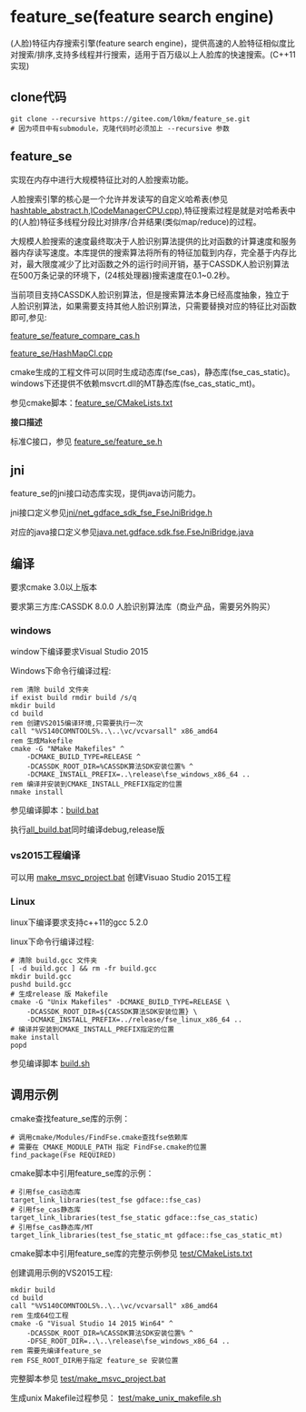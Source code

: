 # feature_se(feature search engine)

(人脸)特征内存搜索引擎(feature search engine)，提供高速的人脸特征相似度比对搜索/排序,支持多线程并行搜索，适用于百万级以上人脸库的快速搜索。(C++11实现)

## clone代码

	git clone --recursive https://gitee.com/l0km/feature_se.git
	# 因为项目中有submodule，克隆代码时必须加上 --recursive 参数

## feature_se

实现在内存中进行大规模特征比对的人脸搜索功能。

人脸搜索引擎的核心是一个允许并发读写的自定义哈希表(参见 [hashtable_abstract.h](feature_se/hashtable_abstract.h),[ICodeManagerCPU.cpp](feature_se/ICodeManagerCPU.cpp)),特征搜索过程是就是对哈希表中的(人脸)特征多线程分段比对排序/合并结果(类似map/reduce)的过程。

大规模人脸搜索的速度最终取决于人脸识别算法提供的比对函数的计算速度和服务器内存读写速度。本库提供的搜索算法将所有的特征加载到内存，完全基于内存比对，最大限度减少了比对函数之外的运行时间开销，基于CASSDK人脸识别算法在500万条记录的环境下，(24核处理器)搜索速度在0.1~0.2秒。

当前项目支持CASSDK人脸识别算法，但是搜索算法本身已经高度抽象，独立于人脸识别算法，如果需要支持其他人脸识别算法，只需要替换对应的特征比对函数即可,参见:

[feature_se/feature_compare_cas.h](feature_se/feature_compare_cas.h)

[feature_se/HashMapCl.cpp](feature_se/HashMapCl.cpp)


cmake生成的工程文件可以同时生成动态库(fse_cas)，静态库(fse_cas_static)。windows下还提供不依赖msvcrt.dll的MT静态库(fse_cas_static_mt)。

参见cmake脚本：[feature_se/CMakeLists.txt](feature_se/CMakeLists.txt)

**接口描述**

标准C接口，参见 [feature_se/feature_se.h](feature_se/feature_se.h)

## jni

feature_se的jni接口动态库实现，提供java访问能力。

jni接口定义参见[jni/net_gdface_sdk_fse_FseJniBridge.h](jni/net_gdface_sdk_fse_FseJniBridge.h)

对应的java接口定义参见[java.net.gdface.sdk.fse.FseJniBridge.java](https://gitee.com/l0km/faceapi/blob/master/faceapi-base/src/main/java/net/gdface/sdk/fse/FseJniBridge.java)

## 编译

要求cmake 3.0以上版本

要求第三方库:CASSDK 8.0.0 人脸识别算法库（商业产品，需要另外购买）

### windows

window下编译要求Visual Studio 2015

Windows下命令行编译过程:

	rem 清除 build 文件夹
	if exist build rmdir build /s/q
	mkdir build
	cd build
	rem 创建VS2015编译环境,只需要执行一次
	call "%VS140COMNTOOLS%..\..\vc/vcvarsall" x86_amd64
	rem 生成Makefile
	cmake -G "NMake Makefiles" ^ 
		-DCMAKE_BUILD_TYPE=RELEASE ^
		-DCASSDK_ROOT_DIR=%CASSDK算法SDK安装位置% ^
		-DCMAKE_INSTALL_PREFIX=..\release\fse_windows_x86_64 ..
	rem 编译并安装到CMAKE_INSTALL_PREFIX指定的位置
	nmake install 

参见编译脚本：[build.bat](build.bat)

执行[all_build.bat](all_build.bat)同时编译debug,release版

### vs2015工程编译

可以用 [make_msvc_project.bat](make_msvc_project.bat) 创建Visuao Studio 2015工程

### Linux

linux下编译要求支持c++11的gcc 5.2.0

linux下命令行编译过程:

	# 清除 build.gcc 文件夹
	[ -d build.gcc ] && rm -fr build.gcc
	mkdir build.gcc
	pushd build.gcc
	# 生成release 版 Makefile
	cmake -G "Unix Makefiles" -DCMAKE_BUILD_TYPE=RELEASE \
		-DCASSDK_ROOT_DIR=${CASSDK算法SDK安装位置} \
		-DCMAKE_INSTALL_PREFIX=../release/fse_linux_x86_64 ..
	# 编译并安装到CMAKE_INSTALL_PREFIX指定的位置
	make install
	popd

参见编译脚本 [build.sh](build.sh)

## 调用示例

cmake查找feature_se库的示例：

	# 调用cmake/Modules/FindFse.cmake查找fse依赖库
	# 需要在 CMAKE_MODULE_PATH 指定 FindFse.cmake的位置
	find_package(Fse REQUIRED)

cmake脚本中引用feature_se库的示例：

	# 引用fse_cas动态库
	target_link_libraries(test_fse gdface::fse_cas)
	# 引用fse_cas静态库
	target_link_libraries(test_fse_static gdface::fse_cas_static)
	# 引用fse_cas静态库/MT
	target_link_libraries(test_fse_static_mt gdface::fse_cas_static_mt)

cmake脚本中引用feature_se库的完整示例参见 [test/CMakeLists.txt](test/CMakeLists.txt)

创建调用示例的VS2015工程:

	mkdir build
	cd build
	call "%VS140COMNTOOLS%..\..\vc/vcvarsall" x86_amd64
	rem 生成64位工程
	cmake -G "Visual Studio 14 2015 Win64" ^
		-DCASSDK_ROOT_DIR=%CASSDK算法SDK安装位置% ^
		-DFSE_ROOT_DIR=..\..\release\fse_windows_x86_64 ..
	rem 需要先编译feature_se
	rem FSE_ROOT_DIR用于指定 feature_se 安装位置

完整脚本参见 [test/make_msvc_project.bat](test/make_msvc_project.bat)
 
生成unix Makefile过程参见：
[test/make_unix_makefile.sh](test/make_unix_makefile.sh)